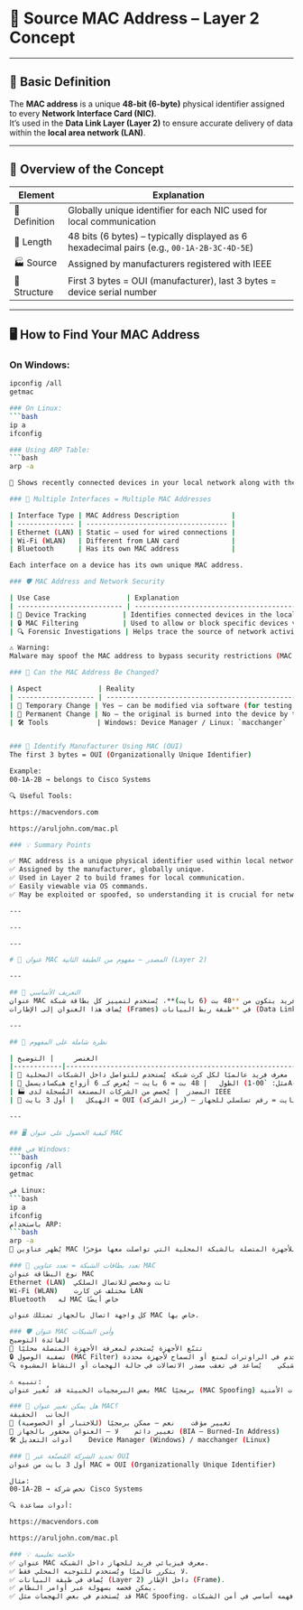 # 🧾 Source MAC Address – Layer 2 Concept

---

## 📌 Basic Definition
The **MAC address** is a unique **48-bit (6-byte)** physical identifier assigned to every **Network Interface Card (NIC)**.  
It’s used in the **Data Link Layer (Layer 2)** to ensure accurate delivery of data within the **local area network (LAN)**.

---

## 🧠 Overview of the Concept

| Element     | Explanation                                                                |
|-------------|----------------------------------------------------------------------------|
| 🔑 Definition | Globally unique identifier for each NIC used for local communication       |
| 📏 Length    | 48 bits (6 bytes) – typically displayed as 6 hexadecimal pairs (e.g., `00-1A-2B-3C-4D-5E`) |
| 🏭 Source    | Assigned by manufacturers registered with IEEE                            |
| 🧩 Structure | First 3 bytes = OUI (manufacturer), last 3 bytes = device serial number     |

---

## 🖥️ How to Find Your MAC Address

### On Windows:
```bash
ipconfig /all
getmac

### On Linux:
```bash
ip a
ifconfig

### Using ARP Table:
```bash
arp -a

📌 Shows recently connected devices in your local network along with their IP and MAC addresses.

### 📡 Multiple Interfaces = Multiple MAC Addresses

| Interface Type | MAC Address Description             |
| -------------- | ----------------------------------- |
| Ethernet (LAN) | Static – used for wired connections |
| Wi-Fi (WLAN)   | Different from LAN card             |
| Bluetooth      | Has its own MAC address             |

Each interface on a device has its own unique MAC address.

### 🛡️ MAC Address and Network Security

| Use Case                   | Explanation                                                      |
| -------------------------- | ---------------------------------------------------------------- |
| 🎯 Device Tracking         | Identifies connected devices in the local network                |
| 🔒 MAC Filtering           | Used to allow or block specific devices via routers or firewalls |
| 🔍 Forensic Investigations | Helps trace the source of network activity or attacks            |

⚠️ Warning:
Malware may spoof the MAC address to bypass security restrictions (MAC Spoofing).

### 🔄 Can the MAC Address Be Changed?

| Aspect              | Reality                                                               |
| ------------------- | --------------------------------------------------------------------- |
| 🧪 Temporary Change | Yes – can be modified via software (for testing or privacy)           |
| 🔩 Permanent Change | No – the original is burned into the device by the manufacturer (BIA) |
| 🛠 Tools            | Windows: Device Manager / Linux: `macchanger`                         |


### 🧭 Identify Manufacturer Using MAC (OUI)
The first 3 bytes = OUI (Organizationally Unique Identifier)

Example:
00-1A-2B → belongs to Cisco Systems

🔍 Useful Tools:

https://macvendors.com

https://aruljohn.com/mac.pl

### 💡 Summary Points

✅ MAC address is a unique physical identifier used within local networks.
✅ Assigned by the manufacturer, globally unique.
✅ Used in Layer 2 to build frames for local communication.
✅ Easily viewable via OS commands.
✅ May be exploited or spoofed, so understanding it is crucial for network security.

---

---

---

# 🧾 عنوان MAC المصدر – مفهوم من الطبقة الثانية (Layer 2)

---

## 📌 التعريف الأساسي
عنوان MAC هو معرف فيزيائي فريد يتكون من **48 بت (6 بايت)**، يُستخدم لتمييز كل بطاقة شبكة (NIC) داخل الشبكة المحلية (LAN).  
يُضاف هذا العنوان إلى الإطارات (Frames) في **طبقة ربط البيانات (Data Link Layer)** لضمان وصول البيانات إلى الجهاز المستهدف بدقة داخل نفس الشبكة.

---

## 🧠 نظرة شاملة على المفهوم

| العنصر     | التوضيح                                                                 |
|------------|--------------------------------------------------------------------------|
| 🔑 التعريف | معرف فريد عالميًا لكل كرت شبكة يُستخدم للتواصل داخل الشبكات المحلية      |
| 📏 الطول   | 48 بت = 6 بايت – يُعرض كـ 6 أزواج هيكساديسمل (مثل: `00-1A-2B-3C-4D-5E`) |
| 🏭 المصدر  | يُخصص من الشركات المصنعة المُسجلة لدى IEEE                              |
| 🧩 الهيكل   | أول 3 بايت = OUI (رمز الشركة) – آخر 3 بايت = رقم تسلسلي للجهاز           |

---

## 🖥️ كيفية الحصول على عنوان MAC

### في Windows:
```bash
ipconfig /all
getmac

في Linux:
```bash
ip a
ifconfig
باستخدام ARP:
```bash
arp -a
📌 يُظهر عناوين MAC للأجهزة المتصلة بالشبكة المحلية التي تواصلت معها مؤخرًا.

### 📡 تعدد بطاقات الشبكة = تعدد عناوين MAC
نوع البطاقة	عنوان MAC
Ethernet (LAN)	ثابت ومخصص للاتصال السلكي
Wi-Fi (WLAN)	مختلف عن كارت LAN
Bluetooth	له MAC خاص أيضًا

كل واجهة اتصال بالجهاز تمتلك عنوان MAC خاص بها.

### 🛡️ عنوان MAC وأمن الشبكات
الفائدة	التوضيح
🎯 تتبّع الأجهزة	يُستخدم لمعرفة الأجهزة المتصلة محليًا
🔒 تصفية الوصول (MAC Filter)	يُستخدم في الراوترات لمنع أو السماح لأجهزة محددة
🔍 التحقيق الجنائي الشبكي	يُساعد في تعقب مصدر الاتصالات في حالة الهجمات أو النشاط المشبوه

⚠️ تنبيه:
بعض البرمجيات الخبيثة قد تُغير عنوان MAC برمجيًا (MAC Spoofing) لتجاوز السياسات الأمنية.

### 🔄 هل يمكن تغيير عنوان MAC؟
الجانب	الحقيقة
🧪 تغيير مؤقت	نعم – ممكن برمجيًا (للاختبار أو الخصوصية)
🔩 تغيير دائم	لا – العنوان محفور بالجهاز (BIA – Burned-In Address)
🛠️ أدوات التعديل	Device Manager (Windows) / macchanger (Linux)

### 🧭 تحديد الشركة المُصنّعة عبر OUI
أول 3 بايت من عنوان MAC = OUI (Organizationally Unique Identifier)

مثال:
00-1A-2B → تخص شركة Cisco Systems

🔍 أدوات مساعدة:

https://macvendors.com

https://aruljohn.com/mac.pl

### 💡 خلاصة تعليمية
✅ عنوان MAC معرف فيزيائي فريد للجهاز داخل الشبكة.
✅ لا يتكرر عالميًا ويُستخدم للتوجيه المحلي فقط.
✅ يُضاف في طبقة البيانات (Layer 2) داخل الإطار (Frame).
✅ يمكن فحصه بسهولة عبر أوامر النظام.
✅ قد يُستخدم في بعض الهجمات مثل MAC Spoofing، لذا فهمه أساسي في أمن الشبكات.

